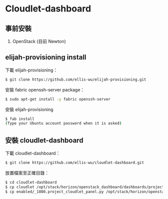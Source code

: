 # Cloudlet-dashboard

## 事前安裝
1. OpenStack (目前 Newton)

## elijah-provisioning install
下載 elijah-provisioning：
```sh
$ git clone https://github.com/ellis-wu/elijah-provisioning.git
```

安裝 fabric openssh-server package：
```sh
$ sudo apt-get install -y fabric openssh-server
```

安裝 elijah-provisioning
```sh
$ fab install
(Type your Ubuntu account password when it is asked)
```

## 安裝 cloudlet-dashboard
下載 cloudlet-dashboard：
```sh
$ git clone https://github.com/ellis-wu/cloudlet-dashboard.git
```

放置檔案至正確目錄：
```sh
$ cd cloudlet-dashboard
$ cp cloudlet /opt/stack/horizon/openstack_dashboard/dashboards/project/
$ cp enabled/_1080.project_cloudlet_panel.py /opt/stack/horizon/openstack_dashboard/enabled/
```
